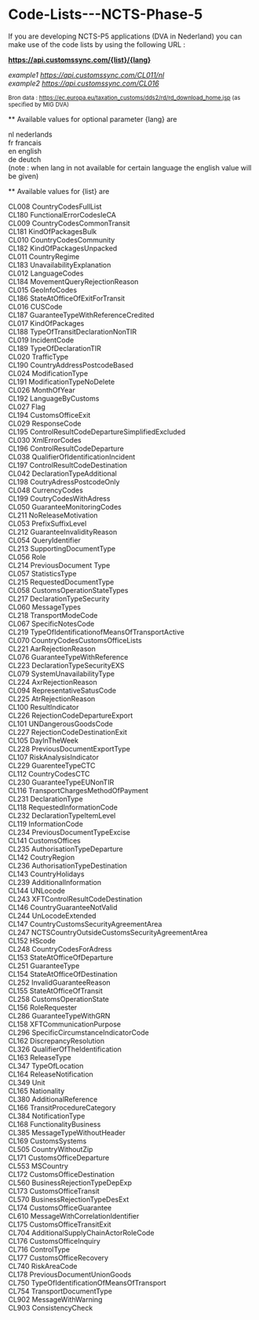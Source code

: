 # Code-Lists---NCTS-Phase-5
If you are developing NCTS-P5 applications (DVA in Nederland)  you can make use of the code lists by using the following URL :

<b>https://api.customssync.com/{list}/{lang}</b>

<i>example1 https://api.customssync.com/CL011/nl</i><br>
<i>example2 https://api.customssync.com/CL016</i>

<small>Bron data : https://ec.europa.eu/taxation_customs/dds2/rd/rd_download_home.jsp (as specified by MIG DVA)</small>

** Available values for optional parameter {lang} are 

nl nederlands<br>
fr francais<br>
en english<br>
de deutch  <br> 
(note : when lang in not available for certain language the english value will be given)<br>


** Available values for {list} are 

CL008 CountryCodesFullList <br>
CL180 FunctionalErrorCodesIeCA <br>
CL009 CountryCodesCommonTransit  <br>
CL181 KindOfPackagesBulk <br>
CL010 CountryCodesCommunity  <br>
CL182 KindOfPackagesUnpacked <br>
CL011 CountryRegime  <br>
CL183 UnavailabilityExplanation <br>
CL012 LanguageCodes  <br>
CL184 MovementQueryRejectionReason <br>
CL015 GeoInfoCodes  <br>
CL186 StateAtOfficeOfExitForTransit <br>
CL016 CUSCode  <br>
CL187 GuaranteeTypeWithReferenceCredited <br>
CL017 KindOfPackages  <br>
CL188 TypeOfTransitDeclarationNonTIR <br>
CL019 IncidentCode  <br>
CL189 TypeOfDeclarationTIR <br>
CL020 TrafficType  <br>
CL190 CountryAddressPostcodeBased <br>
CL024 ModificationType  <br>
CL191 ModificationTypeNoDelete <br>
CL026 MonthOfYear  <br>
CL192 LanguageByCustoms <br>
CL027 Flag  <br>
CL194 CustomsOfficeExit <br>
CL029 ResponseCode  <br>
CL195 ControlResultCodeDepartureSimplifiedExcluded <br>
CL030 XmlErrorCodes  <br>
CL196 ControlResultCodeDeparture <br>
CL038 QualifierOfIdentificationIncident  <br>
CL197 ControlResultCodeDestination <br>
CL042 DeclarationTypeAdditional  <br>
CL198 CoutryAdressPostcodeOnly <br>
CL048 CurrencyCodes  <br>
CL199 CoutryCodesWithAdress <br>
CL050 GuaranteeMonitoringCodes  <br>
CL211 NoReleaseMotivation <br>
CL053 PrefixSuffixLevel  <br>
CL212 GuaranteeInvalidityReason <br>
CL054 QueryIdentifier  <br>
CL213 SupportingDocumentType <br>
CL056 Role  <br>
CL214 PreviousDocument Type <br>
CL057 StatisticsType  <br>
CL215 RequestedDocumentType <br>
CL058 CustomsOperationStateTypes  <br>
CL217 DeclarationTypeSecurity <br>
CL060 MessageTypes  <br>
CL218 TransportModeCode <br>
CL067 SpecificNotesCode  <br>
CL219 TypeOfIdentificationofMeansOfTransportActive <br>
CL070 CountryCodesCustomsOfficeLists  <br>
CL221 AarRejectionReason <br>
CL076 GuaranteeTypeWithReference  <br>
CL223 DeclarationTypeSecurityEXS <br>
CL079 SystemUnavailabilityType  <br>
CL224 AxrRejectionReason <br>
CL094 RepresentativeSatusCode  <br>
CL225 AtrRejectionReason <br>
CL100 ResultIndicator  <br>
CL226 RejectionCodeDepartureExport <br>
CL101 UNDangerousGoodsCode  <br>
CL227 RejectionCodeDestinationExit <br>
CL105 DayInTheWeek  <br>
CL228 PreviousDocumentExportType <br>
CL107 RiskAnalysisIndicator  <br>
CL229 GuarenteeTypeCTC <br>
CL112 CountryCodesCTC  <br>
CL230 GuaranteeTypeEUNonTIR <br>
CL116 TransportChargesMethodOfPayment  <br>
CL231 DeclarationType <br>
CL118 RequestedInformationCode  <br>
CL232 DeclarationTypeItemLevel <br>
CL119 InformationCode  <br>
CL234 PreviousDocumentTypeExcise <br>
CL141 CustomsOffices  <br>
CL235 AuthorisationTypeDeparture <br>
CL142 CoutryRegion  <br>
CL236 AuthorisationTypeDestination <br>
CL143 CountryHolidays  <br>
CL239 AdditionalInformation <br>
CL144 UNLocode  <br>
CL243 XFTControlResultCodeDestination <br>
CL146 CountryGuaranteeNotValid  <br>
CL244 UnLocodeExtended <br>
CL147 CountryCustomsSecurityAgreementArea <br>
CL247 NCTSCountryOutsideCustomsSecurityAgreementArea <br>
CL152 HScode  <br>
CL248 CountryCodesForAdress <br>
CL153 StateAtOfficeOfDeparture  <br>
CL251 GuaranteeType <br>
CL154 StateAtOfficeOfDestination  <br>
CL252 InvalidGuaranteeReason <br>
CL155 StateAtOfficeOfTransit  <br>
CL258 CustomsOperationState <br>
CL156 RoleRequester  <br>
CL286 GuaranteeTypeWithGRN <br>
CL158 XFTCommunicationPurpose  <br>
CL296 SpecificCircumstanceIndicatorCode <br>
CL162 DiscrepancyResolution  <br>
CL326 QualifierOfTheIdentification <br>
CL163 ReleaseType  <br>
CL347 TypeOfLocation <br>
CL164 ReleaseNotification  <br>
CL349 Unit <br>
CL165 Nationality  <br>
CL380 AdditionalReference <br>
CL166 TransitProcedureCategory  <br>
CL384 NotificationType <br>
CL168 FunctionalityBusiness  <br>
CL385 MessageTypeWithoutHeader <br>
CL169 CustomsSystems  <br>
CL505 CountryWithoutZip <br>
CL171 CustomsOfficeDeparture  <br>
CL553 MSCountry <br>
CL172 CustomsOfficeDestination  <br>
CL560 BusinessRejectionTypeDepExp <br>
CL173 CustomsOfficeTransit  <br>
CL570 BusinessRejectionTypeDesExt <br>
CL174 CustomsOfficeGuarantee  <br>
CL610 MessageWithCorrelationIdentifier <br>
CL175 CustomsOfficeTransitExit  <br>
CL704 AdditionalSupplyChainActorRoleCode <br>
CL176 CustomsOfficeInquiry  <br>
CL716 ControlType <br>
CL177 CustomsOfficeRecovery  <br>
CL740 RiskAreaCode <br>
CL178 PreviousDocumentUnionGoods  <br>
CL750 TypeOfIdentificationOfMeansOfTransport <br>
CL754 TransportDocumentType <br>
CL902 MessageWithWarning <br>
CL903 ConsistencyCheck <br>



